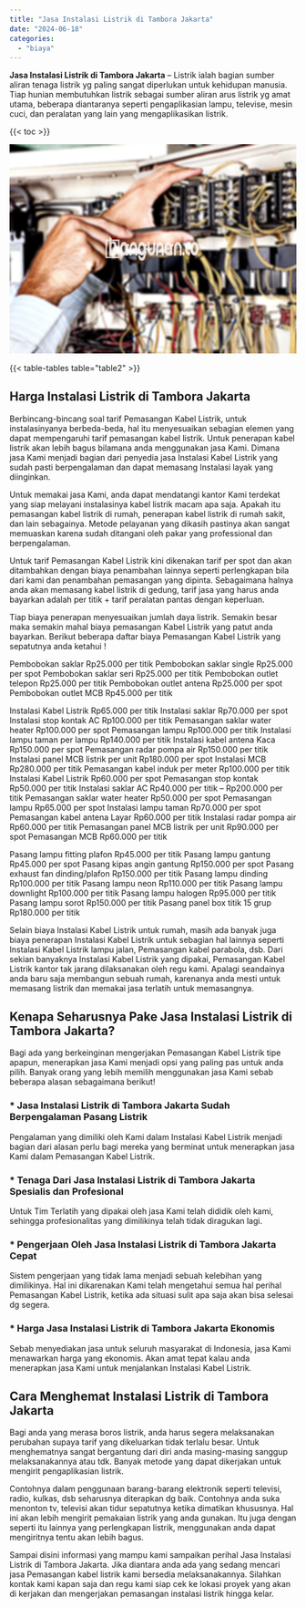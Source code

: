 ```yaml
---
title: "Jasa Instalasi Listrik di Tambora Jakarta"
date: "2024-06-18"
categories: 
  - "biaya"
---
```


**Jasa Instalasi Listrik di Tambora Jakarta** – Listrik ialah bagian sumber aliran tenaga listrik yg paling sangat diperlukan untuk kehidupan manusia. Tiap hunian membutuhkan listrik sebagai sumber aliran arus listrik yg amat utama, beberapa diantaranya seperti pengaplikasian lampu, televise, mesin cuci, dan peralatan yang lain yang mengaplikasikan listrik.

{{< toc >}}

![Jasa Instalasi Listrik di Tambora Jakarta](/images/instalasi-listrik-murah03.png)

{{< table-tables table="table2" >}}

## Harga Instalasi Listrik di Tambora Jakarta

Berbincang-bincang soal tarif Pemasangan Kabel Listrik, untuk instalasinyanya berbeda-beda, hal itu menyesuaikan sebagian elemen yang dapat mempengaruhi tarif pemasangan kabel listrik. Untuk penerapan kabel listrik akan lebih bagus bilamana anda menggunakan jasa Kami. Dimana jasa Kami menjadi bagian dari penyedia jasa Instalasi Kabel Listrik yang sudah pasti berpengalaman dan dapat memasang Instalasi layak yang diinginkan.

Untuk memakai jasa Kami, anda dapat mendatangi kantor Kami terdekat yang siap melayani instalasinya kabel listrik macam apa saja. Apakah itu pemasangan kabel listrik di rumah, penerapan kabel listrik di rumah sakit, dan lain sebagainya. Metode pelayanan yang dikasih pastinya akan sangat memuaskan karena sudah ditangani oleh pakar yang professional dan berpengalaman.

Untuk tarif Pemasangan Kabel Listrik kini dikenakan tarif per spot dan akan ditambahkan dengan biaya penambahan lainnya seperti perlengkapan bila dari kami dan penambahan pemasangan yang dipinta. Sebagaimana halnya anda akan memasang kabel listrik di gedung, tarif jasa yang harus anda bayarkan adalah per titik + tarif peralatan pantas dengan keperluan.

Tiap biaya penerapan menyesuaikan jumlah daya listrik. Semakin besar maka semakin mahal biaya pemasangan Kabel Listrik yang patut anda bayarkan. Berikut beberapa daftar biaya Pemasangan Kabel Listrik yang sepatutnya anda ketahui !

Pembobokan saklar Rp25.000 per titik Pembobokan saklar single Rp25.000 per spot Pembobokan saklar seri Rp25.000 per titik Pembobokan outlet telepon Rp25.000 per titik Pembobokan outlet antena Rp25.000 per spot Pembobokan outlet MCB Rp45.000 per titik

Instalasi Kabel Listrik Rp65.000 per titik Instalasi saklar Rp70.000 per spot Instalasi stop kontak AC Rp100.000 per titik Pemasangan saklar water heater Rp100.000 per spot Pemasangan lampu Rp100.000 per titik Instalasi lampu taman per lampu Rp140.000 per titik Instalasi kabel antena Kaca Rp150.000 per spot Pemasangan radar pompa air Rp150.000 per titik Instalasi panel MCB listrik per unit Rp180.000 per spot Instalasi MCB Rp280.000 per titik Pemasangan kabel induk per meter Rp100.000 per titik Instalasi Kabel Listrik Rp60.000 per spot Pemasangan stop kontak Rp50.000 per titik Instalasi saklar AC Rp40.000 per titik – Rp200.000 per titik Pemasangan saklar water heater Rp50.000 per spot Pemasangan lampu Rp65.000 per spot Instalasi lampu taman Rp70.000 per spot Pemasangan kabel antena Layar Rp60.000 per titik Instalasi radar pompa air Rp60.000 per titik Pemasangan panel MCB listrik per unit Rp90.000 per spot Pemasangan MCB Rp60.000 per titik

Pasang lampu fitting plafon Rp45.000 per titik Pasang lampu gantung Rp45.000 per spot Pasang kipas angin gantung Rp150.000 per spot Pasang exhaust fan dinding/plafon Rp150.000 per titik Pasang lampu dinding Rp100.000 per titik Pasang lampu neon Rp110.000 per titik Pasang lampu downlight Rp100.000 per titik Pasang lampu halogen Rp95.000 per titik Pasang lampu sorot Rp150.000 per titik Pasang panel box titik 15 grup Rp180.000 per titik

Selain biaya Instalasi Kabel Listrik untuk rumah, masih ada banyak juga biaya penerapan Instalasi Kabel Listrik untuk sebagian hal lainnya seperti Instalasi Kabel Listrik lampu jalan, Pemasangan kabel parabola, dsb. Dari sekian banyaknya Instalasi Kabel Listrik yang dipakai, Pemasangan Kabel Listrik kantor tak jarang dilaksanakan oleh regu kami. Apalagi seandainya anda baru saja membangun sebuah rumah, karenanya anda mesti untuk memasang listrik dan memakai jasa terlatih untuk memasangnya.

## Kenapa Seharusnya Pake Jasa Instalasi Listrik di Tambora Jakarta?

Bagi ada yang berkeinginan mengerjakan Pemasangan Kabel Listrik tipe apapun, menerapkan jasa Kami menjadi opsi yang paling pas untuk anda pilih. Banyak orang yang lebih memilih menggunakan jasa Kami sebab beberapa alasan sebagaimana berikut!

### \* Jasa Instalasi Listrik di Tambora Jakarta Sudah Berpengalaman Pasang Listrik

Pengalaman yang dimiliki oleh Kami dalam Instalasi Kabel Listrik menjadi bagian dari alasan perlu bagi mereka yang berminat untuk menerapkan jasa Kami dalam Pemasangan Kabel Listrik.

### \* Tenaga Dari Jasa Instalasi Listrik di Tambora Jakarta Spesialis dan Profesional

Untuk Tim Terlatih yang dipakai oleh jasa Kami telah dididik oleh kami, sehingga profesionalitas yang dimilikinya telah tidak diragukan lagi.

### \* Pengerjaan Oleh Jasa Instalasi Listrik di Tambora Jakarta Cepat

Sistem pengerjaan yang tidak lama menjadi sebuah kelebihan yang dimilikinya. Hal ini dikarenakan Kami telah mengetahui semua hal perihal Pemasangan Kabel Listrik, ketika ada situasi sulit apa saja akan bisa selesai dg segera.

### \* Harga Jasa Instalasi Listrik di Tambora Jakarta Ekonomis

Sebab menyediakan jasa untuk seluruh masyarakat di Indonesia, jasa Kami menawarkan harga yang ekonomis. Akan amat tepat kalau anda menerapkan jasa Kami untuk menjalankan Instalasi Kabel Listrik.

## Cara Menghemat Instalasi Listrik di Tambora Jakarta


Bagi anda yang merasa boros listrik, anda harus segera melaksanakan perubahan supaya tarif yang dikeluarkan tidak terlalu besar. Untuk menghematnya sangat bergantung dari diri anda masing-masing sanggup melaksanakannya atau tdk. Banyak metode yang dapat dikerjakan untuk mengirit pengaplikasian listrik.

Contohnya dalam penggunaan barang-barang elektronik seperti televisi, radio, kulkas, dsb seharusnya diterapkan dg baik. Contohnya anda suka menonton tv, televisi akan tidur sepatutnya ketika dimatikan khususnya. Hal ini akan lebih mengirit pemakaian listrik yang anda gunakan. Itu juga dengan seperti itu lainnya yang perlengkapan listrik, menggunakan anda dapat mengiritnya tentu akan lebih bagus.

Sampai disini informasi yang mampu kami sampaikan perihal Jasa Instalasi Listrik di Tambora Jakarta. Jika diantara anda ada yang sedang mencari jasa Pemasangan kabel listrik kami bersedia melaksanakannya. Silahkan kontak kami kapan saja dan regu kami siap cek ke lokasi proyek yang akan di kerjakan dan mengerjakan pemasangan instalasi listrik hingga kelar.
